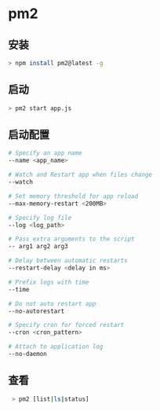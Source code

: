 # pm2

## 安装

```bash
> npm install pm2@latest -g
```

## 启动

```bash
> pm2 start app.js
```

## 启动配置

```bash
# Specify an app name
--name <app_name>

# Watch and Restart app when files change
--watch

# Set memory threshold for app reload
--max-memory-restart <200MB>

# Specify log file
--log <log_path>

# Pass extra arguments to the script
-- arg1 arg2 arg3

# Delay between automatic restarts
--restart-delay <delay in ms>

# Prefix logs with time
--time

# Do not auto restart app
--no-autorestart

# Specify cron for forced restart
--cron <cron_pattern>

# Attach to application log
--no-daemon
```

## 查看

```bash
 > pm2 [list|ls|status]
```

[官网]: https://pm2.keymetrics.io/docs/usage/quick-start/

